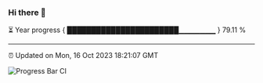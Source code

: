 ### Hi there 👋

⏳ Year progress { ███████████████████████▁▁▁▁▁▁▁ } 79.11 %

---

⏰ Updated on Mon, 16 Oct 2023 18:21:07 GMT

![Progress Bar CI](https://github.com/liununu/liununu/workflows/Progress%20Bar%20CI/badge.svg)
